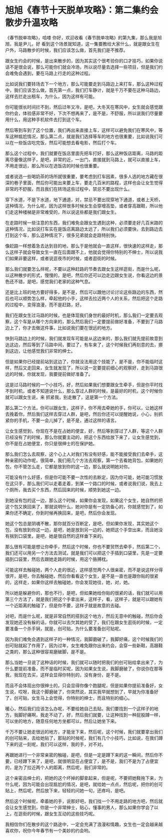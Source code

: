# 旭旭《春节十天脱单攻略》：第二集约会散步升温攻略

《春节脱单攻略》，哈喽 你好，欢迎收看《春节脱单攻略》的第九集，那么我是旭旭，我是尹儿，好 看到这个场景就知道，这一集要教给大家什么，就是跟女生在户外，马路散步的时候，我们应该怎么做，首先我们是不推荐。

跟女生约会的时候，是出来散步的，因为其实这个很考验你的口才技巧，如果你说话不是很会说，那么可能你们就会冷场，所以说尽量去选择一些项目，但是我们约会难免会遇到，要在马路上行走的这种过程。

比如说我们要转场去下一个地方，那么可能要走到马路边上来打车，那么这种过程中，我们应该怎么做，首先第一点，我们打车静计，就是千万不要在这种马路边，这样去拦走出租车，为什么，因为这样有可能。

你可能很长时间拦不到，然后过年又冷，是吧，大冬天在寒风中，女生就会感觉跟你约会，体验感非常不好，下次不想再来了，是不是，不舒服，所以说我们尽量要用什么，用这种手机软件去打到这个车。

然后等到车到了这个位置，我们再出来直接上车，这样可以避免我们在寒风中，等车这种尴尬情况，那么第二点，就是我们选择等车的地方也很重要，比如说我们可以在一些饭店吃完饭，然后可能想去看电影，然后打个车。

那么这个过程中，我们就要在饭店里面先把车打好，那么这种饭店距离，马路的距离尽量像这样子，是吧，非常的近，一出门，直接就到马路上，就可以直接上车，不用走很远，那么所以在选饭店的时候也很重要。

或者说选一些喝奶茶的场所就很重要，要考虑到打车因素，很多人选的地方藏在很深的巷子里面，然后你可能出来要上车，要走几百米的路程，这样也会让女生觉得非常的不舒服，而且我们在转场这些过程中，禁忌不要出现什么。

穿下水道，不是下水道，地下通道，对，禁忌不要出现穿地下通道，或者上天桥，这种情况，为什么呢，因为这样很多时候女生会穿增高垫，或者穿高跟鞋，所以他们走这种楼梯是非常难受的，所以说这些都是我们跟女生。

在走路时候一些注意的东西，我们难免会跟女生遇到这种，必须要走好几百米路的这种情况，比如说打车实在是饭店离路边太远了，所以我们必须要快，去到路边去打到这个车，那么这种情况下，很多兄弟就会走路特别快。

像赶路一样想着急去达到目的地，那么于是他就会一直这样，很快速的这样走，那么这样子就会导致女生一直在后面跟不上，他就会觉得你特别的不绅士，所以说我们如果非要这样，或者说逛夜市的时候，或者逛街的时候。

那么我们就要怎么样呢，不要以这种赶路的节奏去跟女生这样逛街，而是什么呢，以这种散步的形式，慢慢的，是吧，然后你还可以边走边跟女生说，你看这边的景色还不错，是吧，感觉我们老家的这种气息。

还是比上班的地方要好得多，是不是，然后可以跟他讨论讨论这些路边的东西，然后也可以顺势怎么样，牵起他的小手，这样去拉近两个人的关系，然后把这个走路的过程中，变得浪漫，而不是赶路，好。

我们在跟女生过马路的时候，也是体现我们身世的最好时机，那么我们一定要去观察，这个车是从哪个方向来的，那么然后我们一定要提前做好准备，不要到了马路边上了，你才去做这件事，比如说我们要在很远的地方。

快到马路边上的时候，我们就发现车可能是从这边来的，那么我们就先提前故意到达这边，然后等到了马路中间，要过了，有车来了，这个时候我们再刻意的去，挪到这边，让他感觉我们非常的绅士。

但是如果你已经提前站到这边了，你就没法用这个技能了，是不是，你不能临时这样，然后又走回来，女生就发现了，所以说一定要提前细心的观察好，走到马路很远的时候，你就发现，我要提前做好准备了。

这是过马路时候的一个小技巧，好，然后如果我们想要跟女生牵手，但是你平时找不到时机，或者不知道说什么，那么穿过人群的时候，是最好的时机，这个时候你就可以跟女生说，来 抓紧我，别走散了，这是第一个方法。

那么第二个方法，你可以跟女生，这样子，你不用去牵她的手，你可以，让她这样去挽着你，然后我们这样去穿过人群，是吧，然后你还可以提醒她说，小心，别抓紧你的手机，不要一会儿掉了，是不是，通过这样的语言。

让女生感觉到，你现在不是在占她的便宜，好，然后等到穿过了人群，等这个人群已经没有了的时候，那么你就要主动的，把这个东西给放下来了，让女生感觉到，你不是在占她便宜，你只是很绅士的在保护她。

那么我们怎么去观察，这个心上人对我们有没有好感，能不能接受我们去牵手，这种亲密的动作呢，很简单，我们用几个方法去观察，第一个去看她背包，如果她的包，你不管怎么走，它都是放到你的这一边，那么就说明她对你。

可能没有什么好感，但是你可能不要一次性的去断定，因为你可能，她可能习惯放在这只手，那么我们可以走着走着，到某一个路口的时候，或者说我们说，我去上个厕所，我去买个东西，然后回来的时候，顺势到她这一边。

到她没有包的这一边，那么这个时候，如果你会发现，如果这个女生，她自然的把这个包又换回来了，那就说明什么，她对你是有一定防备心的，你就感觉到了，如果你还不确定，你到时候再换回来，是吧，然后你会发现。

她这个包总是阴魂不散，那你就百分百断定，是吧，但如果你发现，其实她这个包，没有放到你这一边，是吧，她是放到另一边的，她把这个手空出来，而且她没有揣到口袋里，是吧，她是很自然的这样垂下来的。

那么很有可能是想让你牵手，然后这个时候，你也不要贸然去牵手，然后第二个，我们还可以用另一个方法去测试，就是我们可以把这个手插到口袋里，先是一定要插到口袋里，然后去跟她走路的时候，用这个胳膊枕。

可能这样去触碰她，两个人走的很近，这样感觉两个人很亲密，而不是说这样分得很开，是吧，你去触碰她，然后你看看这个女生，是不是一直也是跟你贴的很紧的，这样走，如果你这样去触碰她，你会发现她往，她，对，她。

所以她是躲避你的，那也不行，是吧，但如果她给你贴的很紧的话，我们就可以用第三个方法了，就是我们把这个手拿出来，这样子，看，这样子，就是可以跟她有一个近距离的触碰了，但是你不要，这样子就是故意的去碰。

对吧，而是什么呢，就是非常自然的搭到这个地方，然后无意中的触碰，然后你会发现她还没有躲的话，你就可以去欠其她的受了，我们在跟女生逛街的时候，一定要准备一个杀手锏，就是，创可贴，为什么要准备创可贴呢。

因为我们难免会遇到这样子的一种情况，我脚磨破了，我脚好痛，这个时候我们的创可贴就起了作用了，因为过年，女生难免跟你出来约会，会穿一些新鞋，高跟鞋之类的，那么这种很容易磨破脚，是不是。

那么当她一旦说了这种话的时候，我们就可以随时把我们的创可贴给拿出来了，为什么要提前准备，而不是临时买呢，因为如果女生说，我脚磨破了，你说你在那等我，我现在去买，这样会显得你特别的，没有身份，是不是。

而且不会体现出你很绅士的，只会显得你像个跑腿呢，但是如果你提前准备好，女生说，哎呀，我这个脚磨破了，你突然说，其实我早就想到了，早就为你准备好了，创可贴，女生马上会觉得，你特别的绅士，而且特别的细心。

暖心，然后我们应该怎么办呢，不要给她自己去贴，我们要找到一个这样子的地方，我脚好痛啊，我走不动了，好，然后我们就要，让这种找到一种屁股蹲一样，可以坐的地方，随意任何地方坐都可以，然后让她坐下来。

千万不要让她走很远的地方，才能坐下来，然后呢，这个时候，我们就要拿出我们的创可贴来，去给她贴了，那贴的时候呢，我们有几个小技巧，比如说，在我们蹲下来的这一刻呢，我们可以这样，我的手，对不对。

再跟她进行一个非常亲密的触碰，是吧，但是一定是蹲下来的这一瞬间，然后你不要，已经蹲下来了，是吧，就很明显在占便宜了，是不是，我们不是为了占便宜的，是为了拉近两个人的距离，然后呢，我们非常的。

这个亲密且绅士的，把她的这个坏掉的脚拿起来，但是呢，不要把她鞋拖下来，为什么呢，因为可能会出现尴尬的情况，是吧，就给她一点点，然后呢，把你的创可贴上，然后呢，然后放下来，轻轻的问她一句，还疼吗，是吧。

然后这个时候呢，牵着她的手，说那好吧，我们找一个不用走路的地方吧，然后就会让女生感觉到，你是一个非常绅士，贴心，懂事的男人，那么如果你学会了以上，在逛街的时候，跟女生互动的这些技巧呢。

我相信你们在散步的这个路途中，一定会充满了浪漫和情趣，女生也一定会越来越喜欢你，祝你今年春节有一个美妙的约会哟。